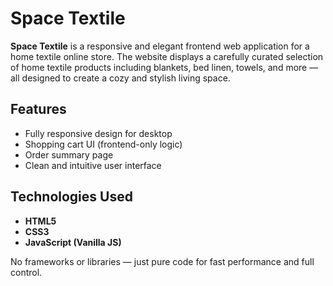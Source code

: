 # Space Textile

**Space Textile** is a responsive and elegant frontend web application for a home textile online store. The website displays a carefully curated selection of home textile products including blankets, bed linen, towels, and more — all designed to create a cozy and stylish living space.

## Features

- Fully responsive design for desktop
- Shopping cart UI (frontend-only logic)
- Order summary page
- Clean and intuitive user interface

## Technologies Used

- **HTML5**
- **CSS3**
- **JavaScript (Vanilla JS)**

No frameworks or libraries — just pure code for fast performance and full control.
